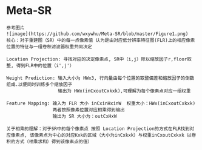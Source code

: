 # Meta-SR
    参考图片 
    ![image](https://github.com/wxywhu/Meta-SR/blob/master/Figure1.png)
    核心：对于重建图（SR）中的每一点像素值 认为是由对应低分辨率特征图(FLR)上的相应像素位置的特征与一组卷积滤波器权重共同决定
    
    Location Projection: 寻找对应的决定像素点, SR中（i,j）除以缩放因子r,floor取整, 得到FLR中的位置（i',j'）
    
    Weight Prediction: 输入大小为 HWx3, 行向量由每个位置的取整偏差和缩放因子的倒数组成.以便同时训练多个缩放因子
                       输出为 HWx(inCxoutCxkxk),可理解为每个像素点对应一组权重
                       
    Feature Mapping: 输入为 FLR 大小 inCxinHxinW  权重大小：HWx(inCxoutCxkxk) 
                     两者按照像素位置对应相乘得到输出
                     输出为 SR 大小为：outCxHxW
                     
    关于相乘的理解：对于SR中的每个像素点 按照 Location Projection的方式在FLR找到对应像素点, 该像素点为中心的对应Kxk的区域（大小为inCxkxk）与权重inCxoutCxkxk 以卷积的方式（相乘求和）得到该像素点的值）
                 
